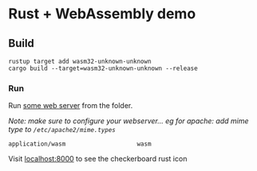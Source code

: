 # Rust + WebAssembly demo

## Build

```
rustup target add wasm32-unknown-unknown
cargo build --target=wasm32-unknown-unknown --release
```

### Run

Run [some web server](https://gist.github.com/willurd/5720255) from the folder.

*Note: make sure to configure your webserver... eg for apache: add mime type to `/etc/apache2/mime.types`*

```
application/wasm                    wasm
```

Visit [localhost:8000]() to see the checkerboard rust icon
